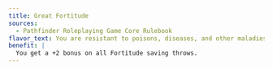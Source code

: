 ```yaml
---
title: Great Fortitude
sources:
  - Pathfinder Roleplaying Game Core Rulebook
flavor_text: You are resistant to poisons, diseases, and other maladies.
benefit: |
  You get a +2 bonus on all Fortitude saving throws.
---
```


